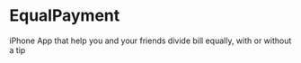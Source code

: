 # EqualPayment
iPhone App that help you and your friends divide bill equally, with or without a tip
